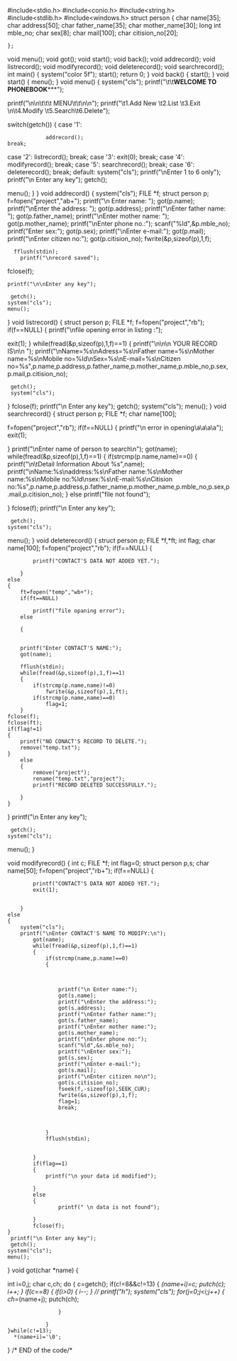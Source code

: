 #include<stdio.h>
#include<conio.h>
#include<string.h>
#include<stdlib.h>
#include<windows.h>
struct person
{
    char name[35];
    char address[50];
     char father_name[35];
     char mother_name[30];
    long int mble_no;
    char sex[8];
    char mail[100];
    char citision_no[20];

    };
void menu();
void got();
void start();
void back();
void addrecord();
void listrecord();
void modifyrecord();
void deleterecord();
void searchrecord();
int main()
{
    system("color 5f");
    start();
    return 0;
}
void back()
{
    start();
}
void start()
{
    menu();
}
void menu()
{
    system("cls");
printf("\t\t**********WELCOME TO PHONEBOOK*************");

printf("\n\n\t\t\t  MENU\t\t\n\n");
printf("\t1.Add New   \t2.List   \t3.Exit  \n\t4.Modify \t5.Search\t6.Delete");

switch(getch())
{
    case '1':

                addrecord();
    break;
   case '2': listrecord();
    break;
    case '3': exit(0);
    break;
    case '4': modifyrecord();
    break;
    case '5': searchrecord();
    break;
    case '6': deleterecord();
    break;
    default:
                system("cls");
                printf("\nEnter 1 to 6 only");
                printf("\n Enter any key");
                getch();

menu();
}
}
        void addrecord()
{
        system("cls");
        FILE *f;
        struct person p;
        f=fopen("project","ab+");
        printf("\n Enter name: ");
        got(p.name);
        printf("\nEnter the address: ");
        got(p.address);
        printf("\nEnter father name: ");
        got(p.father_name);
        printf("\nEnter mother name: ");
        got(p.mother_name);
        printf("\nEnter phone no.:");
        scanf("%ld",&p.mble_no);
        printf("Enter sex:");
        got(p.sex);
        printf("\nEnter e-mail:");
         got(p.mail);
        printf("\nEnter citizen no:");
        got(p.citision_no);
        fwrite(&p,sizeof(p),1,f);

      fflush(stdin);
        printf("\nrecord saved");

fclose(f);

    printf("\n\nEnter any key");

	 getch();
    system("cls");
    menu();
}
void listrecord()
{
    struct person p;
    FILE *f;
f=fopen("project","rb");
if(f==NULL)
{
printf("\nfile opening error in listing :");

exit(1);
}
while(fread(&p,sizeof(p),1,f)==1)
{
     printf("\n\n\n YOUR RECORD IS\n\n ");
        printf("\nName=%s\nAdress=%s\nFather name=%s\nMother name=%s\nMobile no=%ld\nSex=%s\nE-mail=%s\nCitizen no=%s",p.name,p.address,p.father_name,p.mother_name,p.mble_no,p.sex,p.mail,p.citision_no);

	 getch();
	 system("cls");
}
fclose(f);
 printf("\n Enter any key");
 getch();
    system("cls");
menu();
}
void searchrecord()
{
    struct person p;
FILE *f;
char name[100];

f=fopen("project","rb");
if(f==NULL)
{
    printf("\n error in opening\a\a\a\a");
    exit(1);

}
printf("\nEnter name of person to search\n");
got(name);
while(fread(&p,sizeof(p),1,f)==1)
{
    if(strcmp(p.name,name)==0)
    {
        printf("\n\tDetail Information About %s",name);
        printf("\nName:%s\naddress:%s\nFather name:%s\nMother name:%s\nMobile no:%ld\nsex:%s\nE-mail:%s\nCitision no:%s",p.name,p.address,p.father_name,p.mother_name,p.mble_no,p.sex,p.mail,p.citision_no);
    }
        else
        printf("file not found");

}
 fclose(f);
  printf("\n Enter any key");

	 getch();
    system("cls");
menu();
}
void deleterecord()
{
    struct person p;
    FILE *f,*ft;
	int flag;
	char name[100];
	f=fopen("project","rb");
	if(f==NULL)
		{

			printf("CONTACT'S DATA NOT ADDED YET.");

		}
	else
	{
		ft=fopen("temp","wb+");
		if(ft==NULL)

            printf("file opaning error");
		else

        {


		printf("Enter CONTACT'S NAME:");
		got(name);

		fflush(stdin);
		while(fread(&p,sizeof(p),1,f)==1)
		{
			if(strcmp(p.name,name)!=0)
				fwrite(&p,sizeof(p),1,ft);
			if(strcmp(p.name,name)==0)
                flag=1;
		}
	fclose(f);
	fclose(ft);
	if(flag!=1)
	{
		printf("NO CONACT'S RECORD TO DELETE.");
		remove("temp.txt");
	}
		else
		{
			remove("project");
			rename("temp.txt","project");
			printf("RECORD DELETED SUCCESSFULLY.");

		}
	}
}
 printf("\n Enter any key");

	 getch();
    system("cls");
menu();
}

void modifyrecord()
{
    int c;
    FILE *f;
    int flag=0;
    struct person p,s;
	char  name[50];
	f=fopen("project","rb+");
	if(f==NULL)
		{

			printf("CONTACT'S DATA NOT ADDED YET.");
			exit(1);


		}
	else
	{
	    system("cls");
		printf("\nEnter CONTACT'S NAME TO MODIFY:\n");
            got(name);
            while(fread(&p,sizeof(p),1,f)==1)
            {
                if(strcmp(name,p.name)==0)
                {



                    printf("\n Enter name:");
                    got(s.name);
                    printf("\nEnter the address:");
                    got(s.address);
                    printf("\nEnter father name:");
                    got(s.father_name);
                    printf("\nEnter mother name:");
                    got(s.mother_name);
                    printf("\nEnter phone no:");
                    scanf("%ld",&s.mble_no);
                    printf("\nEnter sex:");
                    got(s.sex);
                    printf("\nEnter e-mail:");
                    got(s.mail);
                    printf("\nEnter citizen no\n");
                    got(s.citision_no);
                    fseek(f,-sizeof(p),SEEK_CUR);
                    fwrite(&s,sizeof(p),1,f);
                    flag=1;
                    break;



                }
                fflush(stdin);


            }
            if(flag==1)
            {
                printf("\n your data id modified");

            }
            else
            {
                    printf(" \n data is not found");

            }
            fclose(f);
	}
	 printf("\n Enter any key");
	 getch();
    system("cls");
	menu();

}
void got(char *name)
{

   int i=0,j;
    char c,ch;
    do
    {
        c=getch();
                if(c!=8&&c!=13)
                {
                    *(name+i)=c;
                        putch(c);
                        i++;
                }
                if(c==8)
                {
                    if(i>0)
                    {
                        i--;
                    }
                   // printf("h");
                    system("cls");
                    for(j=0;j<i;j++)
                    {
                        ch=*(name+j);
                        putch(ch);

                    }

                }
    }while(c!=13);
      *(name+i)='\0';
}
/* END of the code/*

